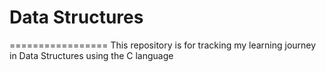 # Data Structures
=================
This repository is for tracking my learning journey in Data Structures using the C language
